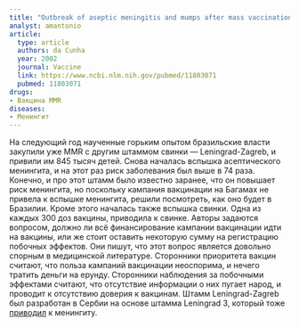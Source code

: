 ```yaml
---
title: "Outbreak of aseptic meningitis and mumps after mass vaccination with MMR vaccine using the Leningrad-Zagreb mumps strain"
analyst: amantonio
article:
  type: article
  authors: da Cunha
  year: 2002
  journal: Vaccine
  link: https://www.ncbi.nlm.nih.gov/pubmed/11803071
  pubmed: 11803071
drugs:
- Вакцина MMR
diseases:
- Менингит
---
```


На следующий год наученные горьким опытом бразильские власти закупили уже MMR с другим штаммом свинки — Leningrad-Zagreb, и привили им 845 тысяч детей. Снова началась вспышка асептического менингита, и на этот раз риск заболевания был выше в 74 раза. Конечно, и про этот штамм было известно заранее, что он повышает риск менингита, но поскольку кампания вакцинации на Багамах не привела к вспышке менингита, решили посмотреть, как оно будет в Бразилии. Кроме этого началась также вспышка свинки. Одна из каждых 300 доз вакцины, приводила к свинке.
Авторы задаются вопросом, должно ли всё финансирование кампании вакцинации идти на вакцины, или же стоит оставить некоторую сумму на регистрацию побочных эффектов. Они пишут, что этот вопрос является довольно спорным в медицинской литературе. Сторонники приоритета вакцин считают, что польза кампаний вакцинации неоспорима, и нечего тратить деньги на ерунду. Сторонники наблюдения за побочными эффектами считают, что отсутствие информации о них пугает народ, и проводит к отсутствию доверия к вакцинам.
Штамм Leningrad-Zagreb был разработан в Сербии на основе штамма Leningrad 3, который тоже [приводил](https://www.ncbi.nlm.nih.gov/pubmed/2726323) к менингиту.
